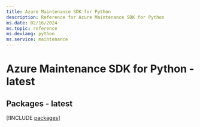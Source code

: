 ```yaml
---
title: Azure Maintenance SDK for Python
description: Reference for Azure Maintenance SDK for Python
ms.date: 02/16/2024
ms.topic: reference
ms.devlang: python
ms.service: maintenance
---
```

# Azure Maintenance SDK for Python - latest
## Packages - latest
[!INCLUDE [packages](maintenance-index.md)]